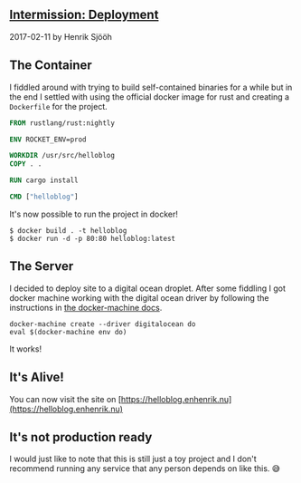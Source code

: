 ## [Intermission: Deployment](/blog/2017-02-11-intermission-deployment)

2017-02-11 by Henrik Sjööh

## The Container

I fiddled around with trying to build self-contained binaries for a while but in the end I settled with using the official docker image for rust and creating a `Dockerfile` for the project.

```Dockerfile
FROM rustlang/rust:nightly

ENV ROCKET_ENV=prod

WORKDIR /usr/src/helloblog
COPY . .

RUN cargo install

CMD ["helloblog"]
```

It's now possible to run the project in docker!

```
$ docker build . -t helloblog
$ docker run -d -p 80:80 helloblog:latest
```

## The Server

I decided to deploy site to a digital ocean droplet. After some fiddling I got docker machine working with the digital ocean driver by following the instructions in [the docker-machine docs](https://docs.docker.com/machine/drivers/digital-ocean/).

```
docker-machine create --driver digitalocean do
eval $(docker-machine env do)
```

It works!

## It's Alive!

You can now visit the site on [https://helloblog.enhenrik.nu](https://helloblog.enhenrik.nu)

## It's not production ready

I would just like to note that this is still just a toy project and I don't recommend running any service that any person depends on like this. 😅
